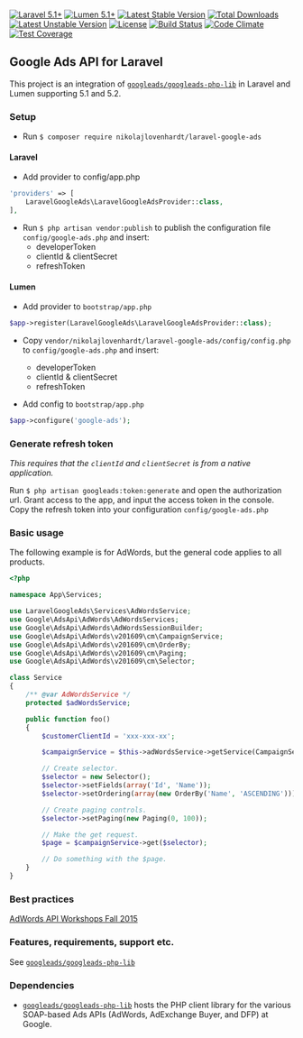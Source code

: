 <p align="center">
<img src="https://cloud.githubusercontent.com/assets/3541622/17292148/47c841ea-57e8-11e6-80c3-773dfd28a1f4.png" alt="">
</p>

[![Laravel 5.1+](https://img.shields.io/badge/Laravel-5.1+-orange.svg?style=flat-square)](http://laravel.com) [![Lumen 5.1+](https://img.shields.io/badge/Lumen-5.1+-orange.svg?style=flat-square)](http://lumen.laravel.com) [![Latest Stable Version](https://poser.pugx.org/nikolajlovenhardt/laravel-google-ads/v/stable)](https://packagist.org/packages/nikolajlovenhardt/laravel-google-ads) [![Total Downloads](https://poser.pugx.org/nikolajlovenhardt/laravel-google-ads/downloads)](https://packagist.org/packages/nikolajlovenhardt/laravel-google-ads) [![Latest Unstable Version](https://poser.pugx.org/nikolajlovenhardt/laravel-google-ads/v/unstable)](https://packagist.org/packages/nikolajlovenhardt/laravel-google-ads) [![License](https://poser.pugx.org/nikolajlovenhardt/laravel-google-ads/license)](https://packagist.org/packages/nikolajlovenhardt/laravel-google-ads) [![Build Status](https://travis-ci.org/nikolajlovenhardt/laravel-google-ads.svg?branch=master)](https://travis-ci.org/nikolajlovenhardt/laravel-google-ads) [![Code Climate](https://codeclimate.com/github/nikolajlovenhardt/laravel-google-ads/badges/gpa.svg)](https://codeclimate.com/github/nikolajlovenhardt/laravel-google-ads) [![Test Coverage](https://codeclimate.com/github/nikolajlovenhardt/laravel-google-ads/badges/coverage.svg)](https://codeclimate.com/github/nikolajlovenhardt/laravel-google-ads/coverage)

## Google Ads API for Laravel

This project is an integration of [`googleads/googleads-php-lib`](https://github.com/googleads/googleads-php-lib) in Laravel and Lumen supporting 5.1 and 5.2.

### Setup
- Run `$ composer require nikolajlovenhardt/laravel-google-ads`

#### Laravel

- Add provider to config/app.php

```php
'providers' => [
    LaravelGoogleAds\LaravelGoogleAdsProvider::class,
],
```

- Run `$ php artisan vendor:publish` to publish the configuration file `config/google-ads.php` and insert:
    - developerToken
    - clientId & clientSecret
    - refreshToken

#### Lumen

- Add provider to `bootstrap/app.php`

```php
$app->register(LaravelGoogleAds\LaravelGoogleAdsProvider::class);
```

- Copy `vendor/nikolajlovenhardt/laravel-google-ads/config/config.php` to `config/google-ads.php` and insert:
    - developerToken
    - clientId & clientSecret
    - refreshToken

- Add config to `bootstrap/app.php`

```php
$app->configure('google-ads');
```

### Generate refresh token
*This requires that the `clientId` and `clientSecret` is from a native application.*

Run `$ php artisan googleads:token:generate` and open the authorization url. Grant access to the app, and input the
access token in the console. Copy the refresh token into your configuration `config/google-ads.php`

### Basic usage

The following example is for AdWords, but the general code applies to all
products.


```php
<?php

namespace App\Services;

use LaravelGoogleAds\Services\AdWordsService;
use Google\AdsApi\AdWords\AdWordsServices;
use Google\AdsApi\AdWords\AdWordsSessionBuilder;
use Google\AdsApi\AdWords\v201609\cm\CampaignService;
use Google\AdsApi\AdWords\v201609\cm\OrderBy;
use Google\AdsApi\AdWords\v201609\cm\Paging;
use Google\AdsApi\AdWords\v201609\cm\Selector;

class Service
{
    /** @var AdWordsService */
    protected $adWordsService;

    public function foo()
    {
        $customerClientId = 'xxx-xxx-xx';

        $campaignService = $this->adWordsService->getService(CampaignService::class, $customerClientId);

        // Create selector.
        $selector = new Selector();
        $selector->setFields(array('Id', 'Name'));
        $selector->setOrdering(array(new OrderBy('Name', 'ASCENDING')));

        // Create paging controls.
        $selector->setPaging(new Paging(0, 100));

        // Make the get request.
        $page = $campaignService->get($selector);

        // Do something with the $page.
    }
}
```

### Best practices
[AdWords API Workshops Fall 2015](https://www.youtube.com/playlist?list=PLKByxjzUC-N8mEDQF9ARMMkSv0AmYbpsh)

### Features, requirements, support etc.
See [`googleads/googleads-php-lib`](https://github.com/googleads/googleads-php-lib/blob/master/README.md)

### Dependencies
- [`googleads/googleads-php-lib`](https://github.com/googleads/googleads-php-lib) hosts the PHP client library for the various SOAP-based Ads APIs (AdWords, AdExchange Buyer, and DFP) at Google.

